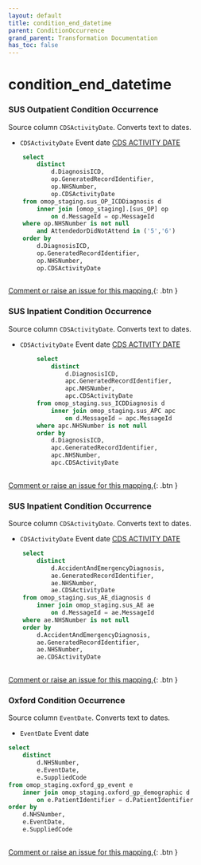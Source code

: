 ```yaml
---
layout: default
title: condition_end_datetime
parent: ConditionOccurrence
grand_parent: Transformation Documentation
has_toc: false
---
```

# condition_end_datetime
### SUS Outpatient Condition Occurrence
Source column  `CDSActivityDate`.
Converts text to dates.

* `CDSActivityDate` Event date [CDS ACTIVITY DATE](https://www.datadictionary.nhs.uk/data_elements/cds_activity_date.html)

```sql
	select
		distinct
			d.DiagnosisICD,
			op.GeneratedRecordIdentifier,
			op.NHSNumber,
			op.CDSActivityDate
	from omop_staging.sus_OP_ICDDiagnosis d
		inner join [omop_staging].[sus_OP] op
			on d.MessageId = op.MessageId
	where op.NHSNumber is not null
		and AttendedorDidNotAttend in ('5','6')
	order by
		d.DiagnosisICD,
		op.GeneratedRecordIdentifier,
		op.NHSNumber,
		op.CDSActivityDate
	
```


[Comment or raise an issue for this mapping.](https://github.com/answerdigital/oxford-omop-data-mapper/issues/new?title=OMOP%20ConditionOccurrence%20table%20condition_end_datetime%20field%20SUS%20Outpatient%20Condition%20Occurrence%20mapping){: .btn }
### SUS Inpatient Condition Occurrence
Source column  `CDSActivityDate`.
Converts text to dates.

* `CDSActivityDate` Event date [CDS ACTIVITY DATE](https://www.datadictionary.nhs.uk/data_elements/cds_activity_date.html)

```sql
		select
			distinct
				d.DiagnosisICD,
				apc.GeneratedRecordIdentifier,
				apc.NHSNumber,
				apc.CDSActivityDate
		from omop_staging.sus_ICDDiagnosis d
			inner join omop_staging.sus_APC apc
				on d.MessageId = apc.MessageId
		where apc.NHSNumber is not null
		order by 
			d.DiagnosisICD, 
			apc.GeneratedRecordIdentifier,
			apc.NHSNumber,
			apc.CDSActivityDate
	
```


[Comment or raise an issue for this mapping.](https://github.com/answerdigital/oxford-omop-data-mapper/issues/new?title=OMOP%20ConditionOccurrence%20table%20condition_end_datetime%20field%20SUS%20Inpatient%20Condition%20Occurrence%20mapping){: .btn }
### SUS Inpatient Condition Occurrence
Source column  `CDSActivityDate`.
Converts text to dates.

* `CDSActivityDate` Event date [CDS ACTIVITY DATE](https://www.datadictionary.nhs.uk/data_elements/cds_activity_date.html)

```sql
	select
		distinct
			d.AccidentAndEmergencyDiagnosis,
			ae.GeneratedRecordIdentifier,
			ae.NHSNumber,
			ae.CDSActivityDate
	from omop_staging.sus_AE_diagnosis d
		inner join omop_staging.sus_AE ae
			on d.MessageId = ae.MessageId
	where ae.NHSNumber is not null
	order by
		d.AccidentAndEmergencyDiagnosis,
		ae.GeneratedRecordIdentifier,
		ae.NHSNumber,
		ae.CDSActivityDate
	
```


[Comment or raise an issue for this mapping.](https://github.com/answerdigital/oxford-omop-data-mapper/issues/new?title=OMOP%20ConditionOccurrence%20table%20condition_end_datetime%20field%20SUS%20Inpatient%20Condition%20Occurrence%20mapping){: .btn }
### Oxford Condition Occurrence
Source column  `EventDate`.
Converts text to dates.

* `EventDate` Event date 

```sql
select
	distinct
		d.NHSNumber,
		e.EventDate,
		e.SuppliedCode
from omop_staging.oxford_gp_event e
	inner join omop_staging.oxford_gp_demographic d
		on e.PatientIdentifier = d.PatientIdentifier
order by
	d.NHSNumber,
	e.EventDate,
	e.SuppliedCode
	
```


[Comment or raise an issue for this mapping.](https://github.com/answerdigital/oxford-omop-data-mapper/issues/new?title=OMOP%20ConditionOccurrence%20table%20condition_end_datetime%20field%20Oxford%20Condition%20Occurrence%20mapping){: .btn }
